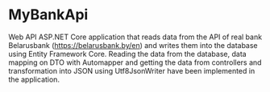 # MyBankApi

Web API ASP.NET Core application that reads data from the API of real bank Belarusbank (https://belarusbank.by/en) and writes them into the database using Entity Framework Core.
Reading the data from the database, data mapping on DTO with Automapper and getting the data from controllers and transformation into JSON using Utf8JsonWriter have been implemented in the application.
